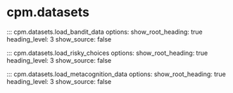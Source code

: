 # cpm.datasets

::: cpm.datasets.load_bandit_data
    options:
        show_root_heading: true
        heading_level: 3
        show_source: false

::: cpm.datasets.load_risky_choices
    options:
        show_root_heading: true
        heading_level: 3
        show_source: false

::: cpm.datasets.load_metacognition_data
    options:
        show_root_heading: true
        heading_level: 3
        show_source: false